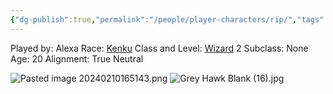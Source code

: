 ```yaml
---
{"dg-publish":true,"permalink":"/people/player-characters/rip/","tags":["Character","Faerun","GreyHawk","PC"]}
---
```


Played by: Alexa
Race: [Kenku](http://dnd5e.wikidot.com/lineage:kenku)
Class and Level: [Wizard](http://dnd5e.wikidot.com/wizard) 2
Subclass: None
Age: 20
Alignment: True Neutral

![Pasted image 20240210165143.png](/img/user/Z_Attachments/Pasted%20image%2020240210165143.png)
![Grey Hawk Blank (16).jpg](/img/user/Z_Attachments/Grey%20Hawk%20Blank%20(16).jpg)